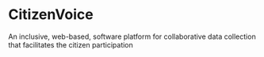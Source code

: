 # CitizenVoice
An inclusive, web-based, software platform for collaborative data collection that facilitates the citizen participation
